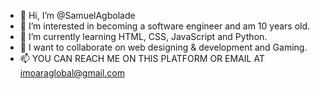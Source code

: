 - 👋 Hi, I’m @SamuelAgbolade
- 👀 I’m interested in becoming a software engineer and am 10 years old.
- 🌱 I’m currently learning HTML, CSS, JavaScript and Python.  
- 💞️ I want to collaborate on web designing & development and Gaming.
- 📫 YOU CAN REACH ME ON THIS PLATFORM OR EMAIL AT imoaraglobal@gmail.com

<!---
SamuelAgbolade/SamuelAgbolade is a ✨ special ✨ repository because its `README.md` (this file) appears on your GitHub profile.
You can click the Preview link to take a look at your changes.
--->
